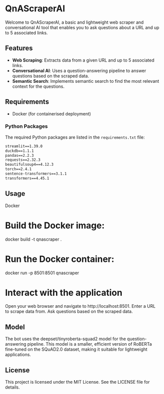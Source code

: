 # QnAScraperAI

Welcome to QnAScraperAI, a basic and lightweight web scraper and conversational AI tool that enables you to ask questions about a URL and up to 5 associated links.

## Features

- **Web Scraping**: Extracts data from a given URL and up to 5 associated links.
- **Conversational AI**: Uses a question-answering pipeline to answer questions based on the scraped data.
- **Semantic Search**: Implements semantic search to find the most relevant context for the questions.

## Requirements

- Docker (for containerised deployment)

### Python Packages

The required Python packages are listed in the `requirements.txt` file:

```txt
streamlit==1.39.0
duckdb==1.1.1
pandas==2.2.3
requests==2.32.3
beautifulsoup4==4.12.3
torch==2.4.1
sentence-transformers==3.1.1
transformers==4.45.1
```

## Usage
Docker

# Build the Docker image:
docker build -t qnascraper .

# Run the Docker container:
docker run -p 8501:8501 qnascraper

# Interact with the application
Open your web browser and navigate to http://localhost:8501.
Enter a URL to scrape data from.
Ask questions based on the scraped data.

## Model
The bot uses the deepset/tinyroberta-squad2 model for the question-answering pipeline. This model is a smaller, efficient version of RoBERTa fine-tuned on the SQuAD2.0 dataset, making it suitable for lightweight applications.

## License
This project is licensed under the MIT License. See the LICENSE file for details.
